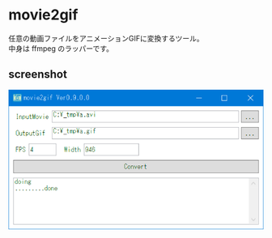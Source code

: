 # movie2gif

任意の動画ファイルをアニメーションGIFに変換するツール。  
中身は ffmpeg のラッパーです。

## screenshot
![screenshot](https://raw.githubusercontent.com/kobake/movie2gif/master/screenshots/screenshot.png?token=ACyzLmOIHSXHPJq2dYFW3h6PNo7AXhYdks5YVR54wA%3D%3D)
